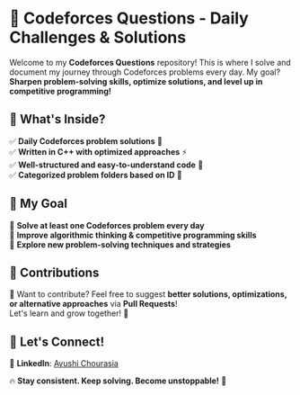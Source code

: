 # 🚀 Codeforces Questions - Daily Challenges & Solutions

Welcome to my **Codeforces Questions** repository! This is where I solve and document my journey through Codeforces problems every day. My goal? **Sharpen problem-solving skills, optimize solutions, and level up in competitive programming!**

## 📌 What's Inside?
✅ **Daily Codeforces problem solutions** 📝  
✅ **Written in C++ with optimized approaches** ⚡  
✅ **Well-structured and easy-to-understand code** 📂  
✅ **Categorized problem folders based on ID** 🔢  


## 🎯 My Goal
🌟 **Solve at least one Codeforces problem every day**  
🌟 **Improve algorithmic thinking & competitive programming skills**  
🌟 **Explore new problem-solving techniques and strategies**  


## 🤝 Contributions
🚀 Want to contribute? Feel free to suggest **better solutions, optimizations, or alternative approaches** via **Pull Requests**!  
Let's learn and grow together! 🎯  

## 🌟 Let's Connect!
🔗 **LinkedIn**: [Ayushi Chourasia](https://www.linkedin.com/in/ayushichourasia3)  


🔥 **Stay consistent. Keep solving. Become unstoppable!** 🚀

